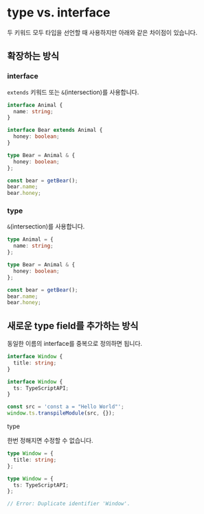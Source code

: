# type vs. interface

두 키워드 모두 타입을 선언할 때 사용하지만 아래와 같은 차이점이 있습니다.

## 확장하는 방식

### interface

`extends` 키워드 또는 `&`(intersection)를 사용합니다.

```ts
interface Animal {
  name: string;
}

interface Bear extends Animal {
  honey: boolean;
}

type Bear = Animal & {
  honey: boolean;
};

const bear = getBear();
bear.name;
bear.honey;
```

### type

`&`(intersection)를 사용합니다.

```ts
type Animal = {
  name: string;
};

type Bear = Animal & {
  honey: boolean;
};

const bear = getBear();
bear.name;
bear.honey;
```

## 새로운 type field를 추가하는 방식

동일한 이름의 interface를 중복으로 정의하면 됩니다.

```ts
interface Window {
  title: string;
}

interface Window {
  ts: TypeScriptAPI;
}

const src = 'const a = "Hello World"';
window.ts.transpileModule(src, {});
```

type

한번 정해지면 수정할 수 없습니다.

```ts
type Window = {
  title: string;
};

type Window = {
  ts: TypeScriptAPI;
};

// Error: Duplicate identifier 'Window'.
```
